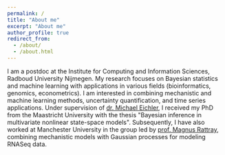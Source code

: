 ```yaml
---
permalink: /
title: "About me"
excerpt: "About me"
author_profile: true
redirect_from: 
  - /about/
  - /about.html
---
```


I am a postdoc at the Institute for Computing and Information Sciences, Radboud University Nijmegen. My research focuses on Bayesian statistics and machine learning with applications in various fields (bioinformatics, genomics, econometrics). I am interested in combining mechanistic and machine learning methods, uncertainty quantification, and time series applications. Under supervision of [dr. Michael Eichler](https://www.maastrichtuniversity.nl/nl/m.eichler), I received my PhD from the Maastricht University with the thesis "Bayesian inference in multivariate nonlinear state-space models". Subsequently, I have also worked at Manchester University in the group led by [prof. Magnus Rattray](https://www.research.manchester.ac.uk/portal/magnus.rattray.html), combining mechanistic models with Gaussian processes for modeling RNASeq data. 
